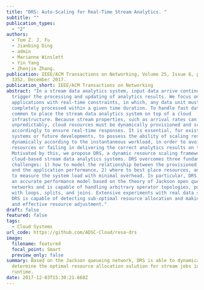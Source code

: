 ```yaml
---
title: "DRS: Auto-Scaling for Real-Time Stream Analytics. "
subtitle: ""
publication_types:
  - "2"
authors:
  - Tom Z. J. Fu
  - Jianbing Ding
  - admin
  - Marianne Winslett
  - Yin Yang
  - Zhenjie Zhang.
publication: IEEE/ACM Transactions on Networking, Volume 25, Issue 6, pp. 3338 -
  3352, December 2017.
publication_short: IEEE/ACM Transactions on Networking
abstract: "In a stream data analytics system, input data arrive continuously and
  trigger the processing and updating of analytics results. We focus on
  applications with real-time constraints, in which, any data unit must be
  completely processed within a given time duration. To handle fast data, it is
  common to place the stream data analytics system on top of a cloud
  infrastructure. Because stream properties, such as arrival rates can fluctuate
  unpredictably, cloud resources must be dynamically provisioned and scheduled
  accordingly to ensure real-time responses. It is essential, for existing
  systems or future developments, to possess the ability of scaling resources
  dynamically according to the instantaneous workload, in order to avoid wasting
  resources or failing in delivering the correct analytics results on time.
  Motivated by this, we propose DRS, a dynamic resource scaling framework for
  cloud-based stream data analytics systems. DRS overcomes three fundamental
  challenges: 1) how to model the relationship between the provisioned resources
  and the application performance, 2) where to best place resources, and 3) how
  to measure the system load with minimal overhead. In particular, DRS includes
  an accurate performance model based on the theory of Jackson open queueing
  networks and is capable of handling arbitrary operator topologies, possibly
  with loops, splits, and joins. Extensive experiments with real data show that
  DRS is capable of detecting sub-optimal resource allocation and making quick
  and effective resource adjustment."
draft: false
featured: false
tags:
  - Cloud Systems
url_code: https://github.com/ADSC-Cloud/resa-drs
image:
  filename: featured
  focal_point: Smart
  preview_only: false
summary: Based on the Jackson queueing network, DRS is able to dynamically
  determine the optimal resource allocation solution for stream jobs in the
  runtime.
date: 2017-12-03T15:30:21.668Z
---
```

